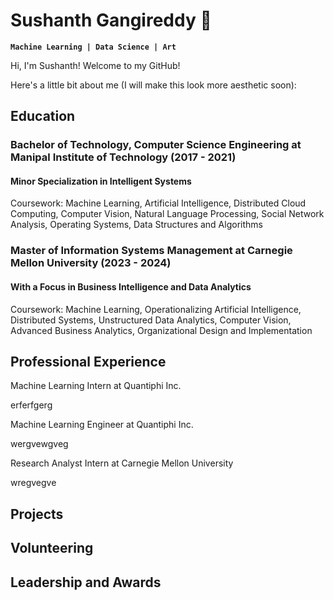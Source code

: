 # Sushanth Gangireddy 🐠 

**` Machine Learning | Data Science | Art `**

Hi, I'm Sushanth! Welcome to my GitHub!

Here's a little bit about me (I will make this look more aesthetic soon):

## Education

### Bachelor of Technology, Computer Science Engineering at Manipal Institute of Technology (2017 - 2021)

#### Minor Specialization in Intelligent Systems 

Coursework: Machine Learning, Artificial Intelligence, Distributed Cloud Computing, Computer Vision, Natural Language Processing, Social Network Analysis, Operating Systems, Data Structures and Algorithms

### Master of Information Systems Management at Carnegie Mellon University (2023 - 2024)

#### With a Focus in Business Intelligence and Data Analytics

Coursework: Machine Learning, Operationalizing Artificial Intelligence, Distributed Systems, Unstructured Data Analytics, Computer Vision, Advanced Business Analytics, Organizational Design and Implementation

## Professional Experience

Machine Learning Intern at Quantiphi Inc.

erferfgerg

Machine Learning Engineer at Quantiphi Inc. 

wergvewgveg

Research Analyst Intern at Carnegie Mellon University

wregvegve

## Projects 


## Volunteering


## Leadership and Awards



<!---
sushanth128/sushanth128 is a ✨ special ✨ repository because its `README.md` (this file) appears on your GitHub profile.
You can click the Preview link to take a look at your changes.
--->
